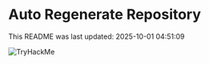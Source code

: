 # Auto Regenerate Repository

This README was last updated: 2025-10-01 04:51:09

 ![TryHackMe](https://tryhackme.com/badge/533634)